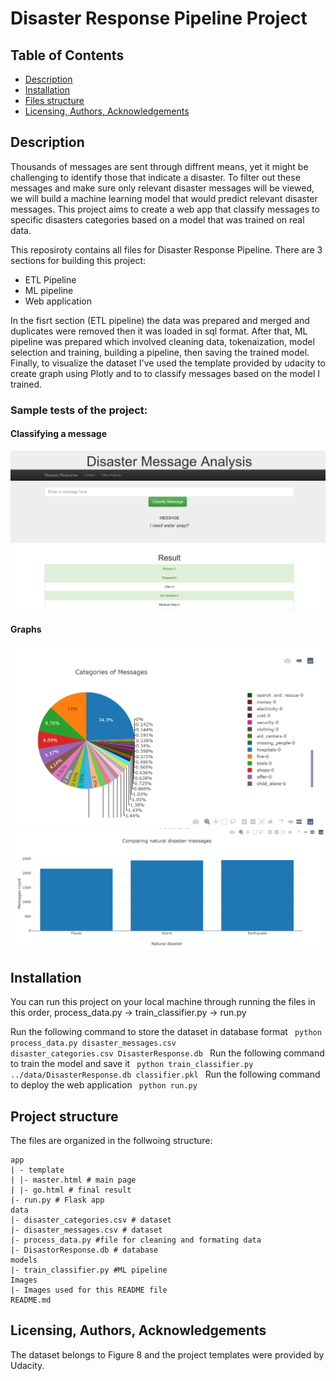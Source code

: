 # Disaster Response Pipeline Project

## Table of Contents
- <a href="#1"> Description </a>
- <a href="#2"> Installation </a>
- <a href="#3"> Files structure </a>
- <a href="#4"> Licensing, Authors, Acknowledgements </a>

<a id='1'></a>
## Description

Thousands of messages are sent through diffrent means, yet it might be challenging to identify those that indicate a disaster. To filter out these messages and make sure only relevant disaster messages will be viewed, we will build a machine learning model that would predict relevant disaster messages. This project aims to create a web app that classify messages to specific disasters categories based on a model that was trained on real data. <br>

This reposiroty contains all files for Disaster Response Pipeline. There are 3 sections for building this project:
- ETL Pipeline
- ML pipeline 
- Web application

In the fisrt section (ETL pipeline) the data was prepared and merged and duplicates were removed then it was loaded in sql format. 
After that, ML pipeline was prepared which involved cleaning data, tokenaization, model selection and training, building a pipeline, then saving the trained model. Finally, to visualize the dataset I've used the template provided by udacity to create graph using Plotly and to to classify messages based on the model I trained. 

<h3> Sample tests of the project: </h3>

<h4> Classifying a message </h4>



![sample 1](https://github.com/0xArwa/Disaster-response-pipeline/blob/main/images/36%20Disasters.png)


<h4> Graphs </h4>

![sample 2](https://github.com/0xArwa/Disaster-response-pipeline/blob/main/images/00%20Disasters.png)
![sample 3](https://github.com/0xArwa/Disaster-response-pipeline/blob/main/images/14%20Disasters.png)


<a id='2'></a>
## Installation 
You can run this project on your local machine through running the files in this order, process_data.py -> train_classifier.py -> run.py


Run the following command to store the dataset in database format 
<code>
python process_data.py disaster_messages.csv disaster_categories.csv DisasterResponse.db
</code>
Run the following command to train the model and save it 
<code>
python train_classifier.py ../data/DisasterResponse.db classifier.pkl
</code>
Run the following command to deploy the web application 
<code>
python run.py 
</code>

<a id='3'></a>
## Project structure 

The files are organized in the follwoing structure: 

    app
    | - template
    | |- master.html # main page
    | |- go.html # final result
    |- run.py # Flask app
    data
    |- disaster_categories.csv # dataset
    |- disaster_messages.csv # dataset
    |- process_data.py #file for cleaning and formating data
    |- DisastorResponse.db # database
    models
    |- train_classifier.py #ML pipeline
    Images
    |- Images used for this README file
    README.md

<a id='4'></a>
## Licensing, Authors, Acknowledgements

The dataset belongs to Figure 8 and the project templates were provided by Udacity. 
